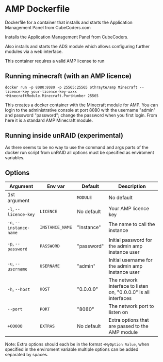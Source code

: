# AMP Dockerfile
Dockerfile for a container that installs and starts the Application Management Panel from CubeCoders.com

Installs the Application Management Panel from CubeCoders.

Also installs and starts the ADS module which allows configuring further modules via a web interface.

This container requires a valid AMP license to run

## Running minecraft (with an AMP licence)

`docker run -p 8080:8080 -p 25565:25565 othrayte/amp Minecraft --licence-key your-licence-key-xxxx +MinecraftModule.Minecraft.PortNumber 25565`

This creates a docker container with the Minecraft module for AMP. You can login to the administrative console at port 8080 with the username "admin" and password "password"; change the password when you first login. From here it is a standard AMP Minecraft module.

## Running inside unRAID (experimental)

As there seems to be no way to use the command and args parts of the docker run script from unRAID all options must be specified as enviroment variables.

## Options

| Argument | Env var | Default | Description |
| -------- | ------- | ------- | ----------- |
| 1st argument | | `MODULE` | No default | The AMP module to make an instance of |
| `-l`, `--licence-key` | `LICENCE` | No default | Your AMP licence key |
| `-n`, `--instance-name` | `INSTANCE_NAME` | "Instance" | The name to call the instance |
| `-p`, `--password` | `PASSWORD` | "password" | Initial password for the admin amp instance user |
| `-u`, `--username` | `USERNAME` | "admin" | Initial username for the admin amp instance user |
| `-h`, `--host` | `HOST` | "0.0.0.0" | The network interface to listen on, "0.0.0.0" is all interfaces |
| `--port` | `PORT` | "8080" | The network port to listen on |
| `+OOOOO` | `EXTRAS` | No default | Extra options that are passed to the AMP module |

Note: Extra options should each be in the format `+MyOption Value`, when specified in the enviroment variable multiple options can be added separated by spaces.
